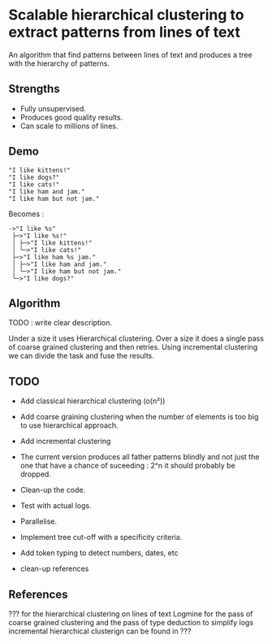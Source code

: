 # Scalable hierarchical clustering to extract patterns from lines of text

An algorithm that find patterns between lines of text and produces a tree with the hierarchy of patterns.

## Strengths

- Fully unsupervised.
- Produces good quality results.
- Can scale to millions of lines.

## Demo

```
"I like kittens!"
"I like dogs?"
"I like cats!"
"I like ham and jam."
"I like ham but not jam."
```

Becomes :

```
->"I like %s"
 ├─>"I like %s!"
 │ ├─>"I like kittens!"
 │ └─>"I like cats!"
 ├─>"I like ham %s jam."
 │ ├─>"I like ham and jam."
 │ └─>"I like ham but not jam."
 └─>"I like dogs?"
```

## Algorithm

TODO : write clear description.

Under a size it uses Hierarchical clustering.
Over a size it does a single pass of coarse grained clustering and then retries.
Using incremental clustering we can divide the task and fuse the results.

## TODO

- Add classical hierarchical clustering (o(n²))
- Add coarse graining clustering when the number of elements is too big to use hierarchical approach.
- Add incremental clustering

- The current version produces all father patterns blindly and not just the one that have a chance of suceeding : 2^n it should probably be dropped.
- Clean-up the code.
- Test with actual logs.
- Parallelise.
- Implement tree cut-off with a specificity criteria.
- Add token typing to detect numbers, dates, etc
- clean-up references

## References

??? for the hierarchical clustering on lines of text
Logmine for the pass of coarse grained clustering and the pass of type deduction to simplify logs
incremental hierarchical clusterign can be found in ???
